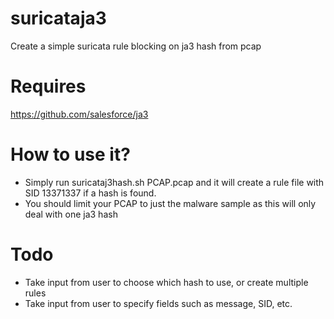 # suricataja3
Create a simple suricata rule blocking on ja3 hash from pcap

# Requires
https://github.com/salesforce/ja3

# How to use it?
* Simply run suricataj3hash.sh PCAP.pcap and it will create a rule file with SID 13371337 if a hash is found.
* You should limit your PCAP to just the malware sample as this will only deal with one ja3 hash

# Todo
* Take input from user to choose which hash to use, or create multiple rules
* Take input from user to specify fields such as message, SID, etc.

